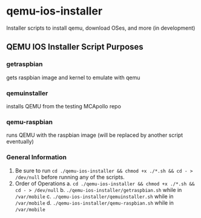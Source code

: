 # qemu-ios-installer
Installer scripts to install qemu, download OSes, and more (in development)

## QEMU IOS Installer Script Purposes

### getraspbian
gets raspbian image and kernel to emulate with qemu 

### qemuinstaller
installs QEMU from the testing MCApollo repo

### qemu-raspbian 
runs QEMU with the raspbian image (will be replaced by another script eventually)

### General Information
1. Be sure to run `cd ./qemu-ios-installer && chmod +x ./*.sh && cd - > /dev/null` before running any of the scripts.
2. Order of Operations
  a. `cd ./qemu-ios-installer && chmod +x ./*.sh && cd - > /dev/null`
  b. `./qemu-ios-installer/getraspbian.sh` while in `/var/mobile`
  c. `./qemu-ios-installer/qemuinstaller.sh` while in `/var/mobile`
  d. `./qemu-ios-installer/qemu-raspbian.sh` while in `/var/mobile`
